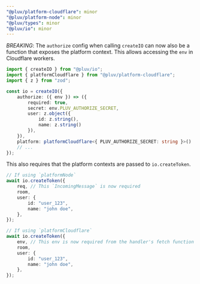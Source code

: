 ```yaml
---
"@pluv/platform-cloudflare": minor
"@pluv/platform-node": minor
"@pluv/types": minor
"@pluv/io": minor
---
```


*BREAKING*: The `authorize` config when calling `createIO` can now also be a function that exposes the platform context.
This allows accessing the `env` in Cloudflare workers.

```ts
import { createIO } from "@pluv/io";
import { platformCloudflare } from "@pluv/platform-cloudflare";
import { z } from "zod";

const io = createIO({
    authorize: ({ env }) => ({
        required: true,
        secret: env.PLUV_AUTHORIZE_SECRET,
        user: z.object({
            id: z.string(),
            name: z.string()
        }),
    }),
    platform: platformCloudflare<{ PLUV_AUTHORIZE_SECRET: string }>()
    // ...
});
```

This also requires that the platform contexts are passed to `io.createToken`.

```ts
// If using `platformNode`
await io.createToken({
    req, // This `IncomingMessage` is now required
    room,
    user: {
        id: "user_123",
        name: "john doe",
    },
});

// If using `platformCloudflare`
await io.createToken({
    env, // This env is now required from the handler's fetch function
    room,
    user: {
        id: "user_123",
        name: "john doe",
    },
});
```
